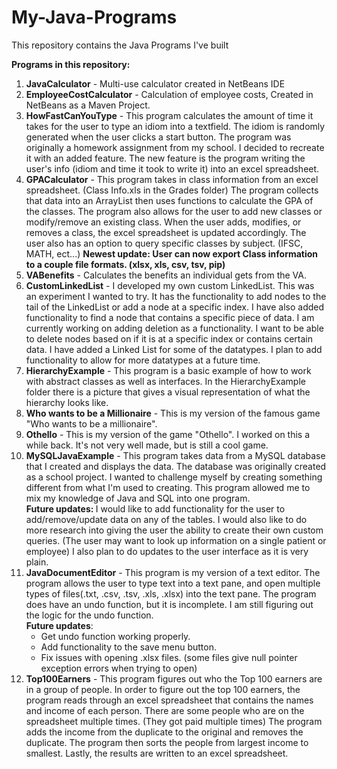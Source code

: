 # My-Java-Programs
This repository contains the Java Programs I've built

<b>Programs in this repository:</b>
<ol>
<li><b>JavaCalculator</b> - Multi-use calculator created in NetBeans IDE</li>
<li><b>EmployeeCostCalculator</b> - Calculation of employee costs, Created in NetBeans as a Maven Project.</li>
<li><b>HowFastCanYouType</b> - This program calculates the amount of time it takes for the user to type an idiom into a textfield. The idiom is randomly generated when the user clicks a start button. The program was originally a homework assignment from my school. I decided to recreate it with an added feature. The new feature is the program writing the user's info (idiom and time it took to write it) into an excel spreadsheet.</li>
<li><b>GPACalculator</b> - This program takes in class information from an excel spreadsheet. (Class Info.xls in the Grades folder) The program collects that data into an ArrayList then uses functions to calculate the GPA of the classes. The program also allows for the user to add new classes or modify/remove an existing class. When the user adds, modifies, or removes a class, the excel spreadsheet is updated accordingly. The user also has an option to query specific classes by subject. (IFSC, MATH, ect...) <b>Newest update: User can now export Class information to a couple file formats. (xlsx, xls, csv, tsv, pip)</b><br>
  <li><b>VABenefits</b> - Calculates the benefits an individual gets from the VA.</li>
  <li><b>CustomLinkedList</b> - I developed my own custom LinkedList. This was an experiment I wanted to try. It has the functionality to add nodes to the tail of the LinkedList or add a node at a specific index. I have also added functionality to find a node that contains a specific piece of data. I am currently working on adding deletion as a functionality. I want to be able to delete nodes based on if it is at a specific index or contains certain data. I have added a Linked List for some of the datatypes. I plan to add functionality to allow for more datatypes at a future time.</li>
  <li><b>HierarchyExample</b> - This program is a basic example of how to work with abstract classes as well as interfaces. In the HierarchyExample folder there is a picture that gives a visual representation of what the hierarchy looks like.</li>
  <li><b>Who wants to be a Millionaire</b> - This is my version of the famous game "Who wants to be a millionaire".</li>
  <li><b>Othello</b> - This is my version of the game "Othello". I worked on this a while back. It's not very well made, but is still a cool game.</li>
  <li><b>MySQLJavaExample</b> - This program takes data from a MySQL database that I created and displays the data. The database was originally created as a school project. I wanted to challenge myself by creating something different from what I'm used to creating. This program allowed me to mix my knowledge of Java and SQL into one program.<br>
    <b>Future updates: </b>I would like to add functionality for the user to add/remove/update data on any of the tables. I would also like to do more research into giving the user the ability to create their own custom queries. (The user may want to look up information on a single patient or employee) I also plan to do updates to the user interface as it is very plain.</li>
  <li><b>JavaDocumentEditor</b> - This program is my version of a text editor. The program allows the user to type text into a text pane, and open multiple types of files(.txt, .csv, .tsv, .xls, .xlsx) into the text pane. The program does have an undo function, but it is incomplete. I am still figuring out the logic for the undo function. <br>
    <b>Future updates</b>:<br> <ul><li>Get undo function working properly.</li>
    <li>Add functionality to the save menu button.</li>
    <li>Fix issues with opening .xlsx files. (some files give null pointer exception errors when trying to open)</li>
    </ul>
  </li>
  <li><b>Top100Earners</b> - This program figures out who the Top 100 earners are in a group of people. In order to figure out the top 100 earners, the program reads through an excel spreadsheet that contains the names and income of each person. There are some people who are on the spreadsheet multiple times. (They got paid multiple times) The program adds the income from the duplicate to the original and removes the duplicate. The program then sorts the people from largest income to smallest. Lastly, the results are written to an excel spreadsheet.</li>
</ol>
